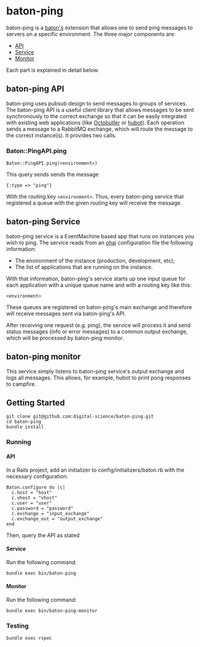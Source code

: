 # baton-ping

baton-ping is a [baton's](https://github.com/digital-science/baton) extension that allows one to send ping messages to servers on a specific environment. The three major components are:

- [API](https://github.com/digital-science/baton-ping/blob/master/lib/baton/baton-ping/api.rb)
- [Service](https://github.com/digital-science/baton-ping/blob/master/lib/baton/baton-ping.rb)
- [Monitor](https://github.com/digital-science/baton-ping/blob/master/lib/baton/baton-ping/monitor.rb)

Each part is explained in detail below.

## baton-ping API

baton-ping uses pubsub design to send messages to groups of services. The baton-ping API is a useful client library that allows messages to be sent synchronously to the correct exchange so that it can be easily integrated with existing web applications (like [Octobutler](https://octobutler.dsci.it/) or [hubot](https://github.com/digital-science/hubot-scripts/blob/master/scripts/baton.coffee#L25)). Each operation sends a message to a RabbitMQ exchange, which will route the message to the correct instance(s). It provides two calls.

### Baton::PingAPI.ping

    Baton::PingAPI.ping(<environment>)

This query sends sends the message

    {:type => "ping"}

With the routing key `<environment>`. Thus, every baton-ping service that registered a queue with the given routing key will receive the message.

## baton-ping Service

baton-ping service is a EventMachine based app that runs on instances you wish to ping. The service reads from an [ohai](http://wiki.opscode.com/display/chef/Ohai) configuration file the following information:

- The environment of the instance (production, development, etc);
- The list of applications that are running on the instance.

With that information, baton-ping's service starts up one input queue for
each application with a unique queue name and with a routing key like
this:

    <environment>

These queues are registered on baton-ping's main exchange and therefore will
receive messages sent via baton-ping's API.

After receiving one request (e.g. ping), the service will process it and send status messages (info or error messages) to a common output exchange, which will be processed by baton-ping monitor.


## baton-ping monitor

This service simply listens to baton-ping service's output exchange and logs all messages. This allows, for example, hubot to print pong responses to campfire.

## Getting Started

    git clone git@github.com:digital-science/baton-ping.git
    cd baton-ping
    bundle install

### Running

#### API

In a Rails project, add an initializer to config/initializers/baton.rb
with the necessary configuration:

    Baton.configure do |c|
      c.host = "host"
      c.vhost = "vhost"
      c.user = "user"
      c.password = "password"
      c.exchange = "input_exchange"
      c.exchange_out = "output_exchange"
    end

Then, query the API as stated 

#### Service

Run the following command:

    bundle exec bin/baton-ping

#### Monitor

Run the following command:

    bundle exec bin/baton-ping-monitor

### Testing

    bundle exec rspec